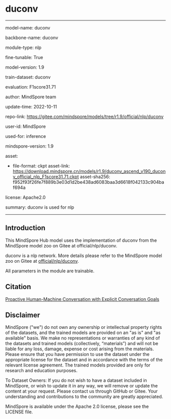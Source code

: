 # duconv

---

model-name: duconv

backbone-name: duconv

module-type: nlp

fine-tunable: True

model-version: 1.9

train-dataset: duconv

evaluation: F1score31.71

author: MindSpore team

update-time: 2022-10-11

repo-link: <https://gitee.com/mindspore/models/tree/r1.9/official/nlp/duconv>

user-id: MindSpore

used-for: inference

mindspore-version: 1.9

asset:

-
    file-format: ckpt
    asset-link: <https://download.mindspore.cn/models/r1.9/duconv_ascend_v190_duconv_official_nlp_F1score31.71.ckpt>
    asset-sha256: f952f93f26fe7f889b3e03d1d2be438ad6083baa3d6618f042133c904baf694a

license: Apache2.0

summary: duconv is used for nlp

---

## Introduction

This MindSpore Hub model uses the implementation of duconv from the MindSpore model zoo on Gitee at official/nlp/duconv.

duconv is a nlp network. More details please refer to the MindSpore model zoo on Gitee at [official/nlp/duconv](https://gitee.com/mindspore/models/blob/r1.9/official/nlp/duconv/README_CN.md).

All parameters in the module are trainable.

## Citation

[Proactive Human-Machine Conversation with Explicit Conversation Goals](https://arxiv.org/pdf/1906.05572v2.pdf)

## Disclaimer

MindSpore ("we") do not own any ownership or intellectual property rights of the datasets, and the trained models are provided on an "as is" and "as available" basis. We make no representations or warranties of any kind of the datasets and trained models (collectively, “materials”) and will not be liable for any loss, damage, expense or cost arising from the materials. Please ensure that you have permission to use the dataset under the appropriate license for the dataset and in accordance with the terms of the relevant license agreement. The trained models provided are only for research and education purposes.

To Dataset Owners: If you do not wish to have a dataset included in MindSpore, or wish to update it in any way, we will remove or update the content at your request. Please contact us through GitHub or Gitee. Your understanding and contributions to the community are greatly appreciated.

MindSpore is available under the Apache 2.0 license, please see the LICENSE file.
